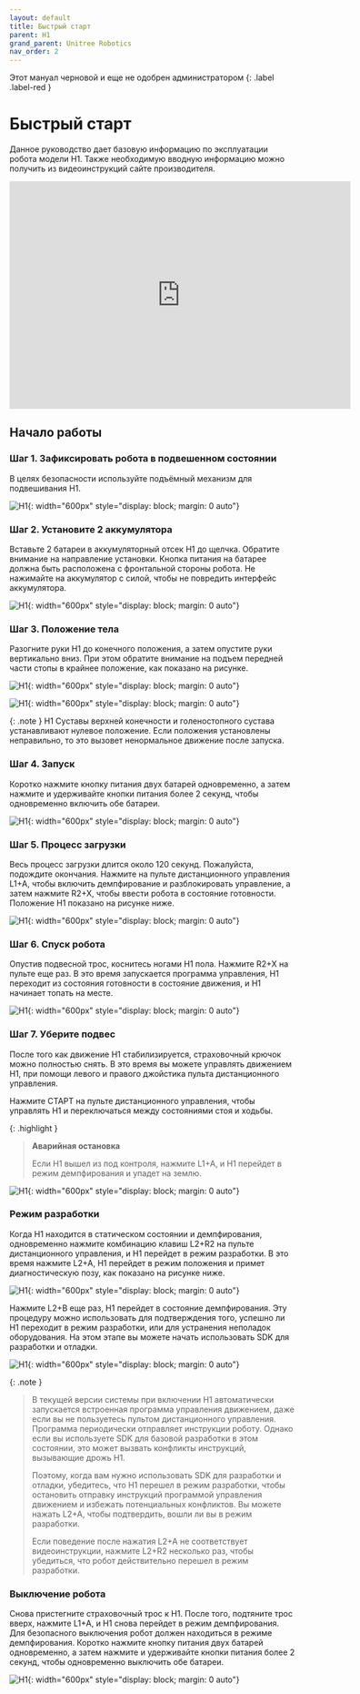 ```yaml
---
layout: default
title: Быстрый старт
parent: H1
grand_parent: Unitree Robotics
nav_order: 2
---
```


Этот мануал черновой и еще не одобрен администратором
{: .label .label-red }

# Быстрый старт

Данное руководство дает базовую информацию по эксплуатации робота модели H1. Также необходимую вводную информацию можно получить из видеоинструкций сайте производителя.

<center>
<iframe width="600" height="400" src="https://doc-cdn.unitree.com/static/2024/1/16/27eaf8cd75d8441b99e9853c5f51462f.mp4" title="YouTube video player" frameborder="0" allow="accelerometer; autoplay; clipboard-write; encrypted-media; gyroscope; picture-in-picture" allowfullscreen></iframe>
</center>

## Начало работы
### Шаг 1. Зафиксировать робота в подвешенном состоянии

В целях безопасности используйте подъёмный механизм для подвешивания H1.

![H1](/assets/images/hangH1.png){: width="600px" style="display: block; margin: 0 auto"}


### Шаг 2. Установите 2 аккумулятора

Вставьте 2 батареи в аккумуляторный отсек H1 до щелчка. Обратите внимание на направление установки. Кнопка питания на батарее должна быть расположена с фронтальной стороны робота. Не нажимайте на аккумулятор с силой, чтобы не повредить интерфейс аккумулятора.

![H1](/assets/images/battery_pack_H1.png){: width="600px" style="display: block; margin: 0 auto"}

### Шаг 3. Положение тела

Разогните руки H1 до конечного положения, а затем опустите руки вертикально вниз. При этом обратите внимание на подъем передней части стопы в крайнее положение, как показано на рисунке.

![H1](/assets/images/start_arm.png){: width="600px" style="display: block; margin: 0 auto"}

![H1](/assets/images/start_leg.png){: width="600px" style="display: block; margin: 0 auto"}


{: .note }
H1 Суставы верхней конечности и голеностопного сустава устанавливают нулевое положение. Если положения установлены неправильно, то это вызовет ненормальное движение после запуска.


### Шаг 4. Запуск

Коротко нажмите кнопку питания двух батарей одновременно, а затем нажмите и удерживайте кнопки питания более 2 секунд, чтобы одновременно включить обе батареи.

![H1](/assets/images/BatteryOn.png){: width="600px" style="display: block; margin: 0 auto"}

### Шаг 5. Процесс загрузки

Весь процесс загрузки длится около 120 секунд. Пожалуйста, подождите окончания. Нажмите на пульте дистанционного управления L1+A, чтобы включить демпфирование и разблокировать управление, а затем нажмите R2+X, чтобы ввести робота в состояние готовности. Положение H1 показано на рисунке ниже.

![H1](/assets/images/H1_step5.png){: width="600px" style="display: block; margin: 0 auto"}


### Шаг 6. Спуск робота

Опустив подвесной трос, коснитесь ногами H1 пола. Нажмите R2+X на пульте еще раз. В это время запускается программа управления, H1 переходит из состояния готовности в состояние движения, и H1 начинает топать на месте.

![H1](/assets/images/H1_foots.png){: width="600px" style="display: block; margin: 0 auto"}


### Шаг 7. Уберите подвес

После того как движение Н1 стабилизируется, страховочный крючок можно полностью снять. В это время вы можете управлять движением H1, при помощи левого и правого джойстика пульта дистанционного управления.

Нажмите СТАРТ на пульте дистанционного управления, чтобы управлять H1 и переключаться между состояниями стоя и ходьбы.

{: .highlight }
> **Аварийная остановка**
> 
> Если H1 вышел из под контроля, нажмите L1+A, и H1 перейдет в режим демпфирования и упадет на землю.

![H1](/assets/images/step7H1.png){: width="600px" style="display: block; margin: 0 auto"}

### Режим разработки

Когда H1 находится в статическом состоянии и демпфирования, одновременно нажмите комбинацию клавиш L2+R2 на пульте дистанционного управления, и H1 перейдет в режим разработки. В это время нажмите L2+A, H1 перейдет в режим положения и примет диагностическую позу, как показано на рисунке ниже.

![H1](/assets/images/devH1.png){: width="600px" style="display: block; margin: 0 auto"}


Нажмите L2+B еще раз, H1 перейдет в состояние демпфирования. Эту процедуру можно использовать для подтверждения того, успешно ли H1 переходит в режим разработки, или для устранения неполадок оборудования. На этом этапе вы можете начать использовать SDK для разработки и отладки.

![H1](/assets/images/dempH1.png){: width="600px" style="display: block; margin: 0 auto"}


{: .note }
> В текущей версии системы при включении H1 автоматически запускается встроенная программа управления движением, даже если вы не пользуетесь пультом дистанционного управления. Программа периодически отправляет инструкции роботу. Однако если вы используете SDK для базовой разработки в этом состоянии, это может вызвать конфликты инструкций, вызывающие дрожь H1.
> 
> Поэтому, когда вам нужно использовать SDK для разработки и отладки, убедитесь, что H1 перешел в режим разработки, чтобы остановить отправку инструкций программой управления движением и избежать потенциальных конфликтов. Вы можете нажать L2+A, чтобы подтвердить, вошли ли вы в режим разработки.
> 
> Если поведение после нажатия L2+A не соответствует видеоинструкции, нажмите L2+R2 несколько раз, чтобы убедиться, что робот действительно перешел в режим разработки.


### Выключение робота

Снова пристегните страховочный трос к H1. После того, подтяните трос вверх, нажмите L1+A, и H1 снова перейдет в режим демпфирования.
Для безопасного выключения робот должен находиться в режиме демпфирования. Коротко нажмите кнопку питания двух батарей одновременно, а затем нажмите и удерживайте кнопки питания более 2 секунд, чтобы одновременно выключить обе батареи.

![H1](/assets/images/lastH1.png){: width="600px" style="display: block; margin: 0 auto"}


